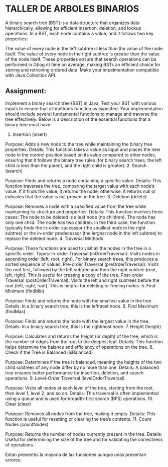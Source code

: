 # TALLER DE ARBOLES BINARIOS

A binary search tree (BST) is a data structure that organizes data hierarchically, allowing for efficient insertion, deletion, and lookup operations. In a BST, each node contains a value, and it follows two key properties: 

The value of every node in the left subtree is less than the value of the node itself. 
The value of every node in the right subtree is greater than the value of the node itself. 
These properties ensure that search operations can be performed in O(log n) time on average, making BSTs an efficient choice for storing and retrieving ordered data. Make your impelmentation compatible with Java Collectios API. 

## Assignment: 
Implement a binary search tree (BST) in Java. Test your BST with various inputs to ensure that all methods function as expected. 
Your implementation should include several fundamental functions to manage and traverse the tree effectively. Below is a description of the essential functions that a binary tree must have: 

1. Insertion (insert) 

Purpose: Adds a new node to the tree while maintaining the binary tree properties. 
Details: This function takes a value as input and places the new node in the correct position based on its value compared to other nodes, ensuring that it follows the binary tree rules (for binary search trees, the left child is less than the parent, and the right child is greater). 
2. Search (search) 

Purpose: Finds and returns a node containing a specific value. 
Details: This function traverses the tree, comparing the target value with each node’s value. If it finds the value, it returns the node; otherwise, it returns null or indicates that the value is not present in the tree. 
3. Deletion (delete) 

Purpose: Removes a node with a specified value from the tree while maintaining its structure and properties. 
Details: This function involves three cases: 
The node to be deleted is a leaf node (no children). 
The node has only one child. 
The node has two children. 
In the third case, the function typically finds the in-order successor (the smallest node in the right subtree) or the in-order predecessor (the largest node in the left subtree) to replace the deleted node. 
4. Traversal Methods 

Purpose: These functions are used to visit all the nodes in the tree in a specific order. 
Types: 
In-order Traversal (inOrderTraversal): Visits nodes in ascending order (left, root, right). For binary search trees, this produces a sorted sequence of values. 
Pre-order Traversal (preOrderTraversal): Visits the root first, followed by the left subtree and then the right subtree (root, left, right). This is useful for creating a copy of the tree. 
Post-order Traversal (postOrderTraversal): Visits the left and right subtrees before the root (left, right, root). This is helpful for deleting or freeing nodes. 
5. Find Minimum (findMin) 

Purpose: Finds and returns the node with the smallest value in the tree. 
Details: In a binary search tree, this is the leftmost node. 
6. Find Maximum (findMax) 

Purpose: Finds and returns the node with the largest value in the tree. 
Details: In a binary search tree, this is the rightmost node. 
7. Height (height) 

Purpose: Calculates and returns the height (or depth) of the tree, which is the number of edges from the root to the deepest leaf. 
Details: This function helps determine the balance and efficiency of operations on the tree. 
8. Check if the Tree is Balanced (isBalanced) 

Purpose: Determines if the tree is balanced, meaning the heights of the two child subtrees of any node differ by no more than one. 
Details: A balanced tree ensures better performance for insertion, deletion, and search operations. 
9. Level-Order Traversal (levelOrderTraversal) 

Purpose: Visits all nodes at each level of the tree, starting from the root, then level 1, level 2, and so on. 
Details: This traversal is often implemented using a queue and is used for breadth-first search (BFS) operations. 
10. Clear (clear) 

Purpose: Removes all nodes from the tree, making it empty. 
Details: This function is useful for resetting or clearing the tree’s contents. 
11. Count Nodes (countNodes) 

Purpose: Returns the number of nodes currently present in the tree. 
Details: Useful for determining the size of the tree and for validating the correctness of operations. 

Estan presentes la mayoria de las funciones aunque unas presentan errores:
